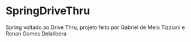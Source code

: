 # SpringDriveThru
Spring voltado ao Drive Thru, projeto feito por Gabriel de Melo Tizziani e Renan Gomes Delalibera


